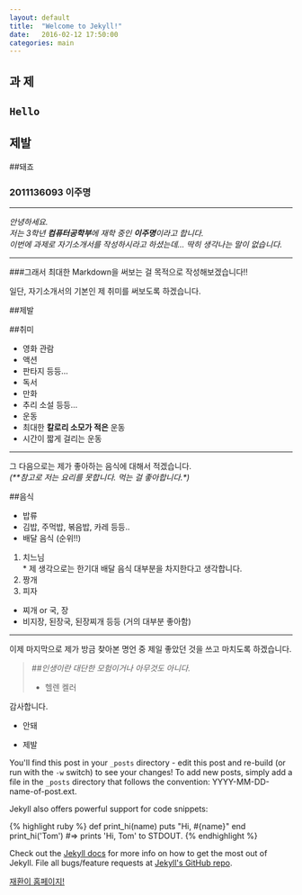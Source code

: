 ```yaml
---
layout: default
title:  "Welcome to Jekyll!"
date:   2016-02-12 17:50:00
categories: main
---  
```

**과  제**
---  
`Hello`
---   
제발   
---  
##돼죠   
   
### 2011136093 이주명
   
---   
 
*안녕하세요.*   
_저는 3학년 **컴퓨터공학부**에 재학 중인 **이주명**이라고 합니다._   
_이번에 과제로 자기소개서를 작성하시라고 하셨는데... 딱히 생각나는 말이 없습니다._   
     
---  
###그래서 최대한 Markdown을 써보는 걸 목적으로 작성해보겠습니다!!  
  
일단, 자기소개서의 기본인 제 취미를 써보도록 하겠습니다.  
  
##제발  
  
##취미  
- 영화 관람  
 - 액션  
 - 판타지 등등...  
- 독서   
 - 만화   
 - 추리 소설 등등...  
- 운동  
 - 최대한 **칼로리 소모가 적은** 운동  
 - 시간이 짧게 걸리는 운동  
---     
 
그 다음으로는 제가 좋아하는 음식에 대해서 적겠습니다.  
_(**참고로 저는 요리를 못합니다. 먹는 걸 좋아합니다.*)_  
  
##음식  
 * 밥류  
  * 김밥, 주먹밥, 볶음밥, 카레 등등..  
 * 배달 음식 (순위!!)  
  1.  치느님   
    * 제 생각으로는 한기대 배달 음식 대부분을 차지한다고 생각합니다.  
  2. 짱개  
  3. 피자  
 * 찌개 or 국, 장  
  * 비지장, 된장국, 된장찌개 등등 (거의 대부분 좋아함)  
 
 ---   
 
 이제 마지막으로 제가 방금 찾아본 명언 중 제일 좋았던 것을 쓰고 마치도록 하겠습니다.  
 
 >##*인생이란 대단한 모험이거나 아무것도 아니다.*  
 >- 헬렌 켈러  
 
 감사합니다.  

* 안돼 

- 제발

You'll find this post in your `_posts` directory - edit this post and re-build (or run with the `-w` switch) to see your changes!
To add new posts, simply add a file in the `_posts` directory that follows the convention: YYYY-MM-DD-name-of-post.ext.

Jekyll also offers powerful support for code snippets:

{% highlight ruby %}
def print_hi(name)
  puts "Hi, #{name}"
end
print_hi('Tom')
#=> prints 'Hi, Tom' to STDOUT.
{% endhighlight %}

Check out the [Jekyll docs][jekyll] for more info on how to get the most out of Jekyll. File all bugs/feature requests at [Jekyll's GitHub repo][jekyll-gh].

[재환이 홈페이지!][jh]

[jekyll-gh]: https://github.com/mojombo/jekyll
[jekyll]:    http://jekyllrb.com
[jh]: 		 http://jhkc.github.com